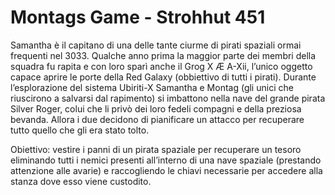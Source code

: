 # Montags Game - Strohhut 451

Samantha è il capitano di una delle tante ciurme di pirati spaziali ormai frequenti nel 3033. Qualche anno prima la maggior parte dei membri della squadra fu rapita e con loro sparì anche il Grog X Æ A-Xii, l’unico oggetto capace aprire le porte della Red Galaxy (obbiettivo di tutti i pirati). Durante l’esplorazione del sistema Ubiriti-X Samantha e Montag (gli unici che riuscirono a salvarsi dal rapimento) si imbattono nella nave del grande pirata Silver Roger, colui che li privò dei loro fedeli compagni e della preziosa bevanda. Allora i due decidono di pianificare un attacco per recuperare tutto quello che gli era stato tolto.

Obiettivo: vestire i panni di un pirata spaziale per recuperare un tesoro eliminando tutti i nemici presenti all’interno di una nave spaziale (prestando attenzione alle avarie) e raccogliendo le chiavi necessarie per accedere alla stanza dove esso viene custodito.
